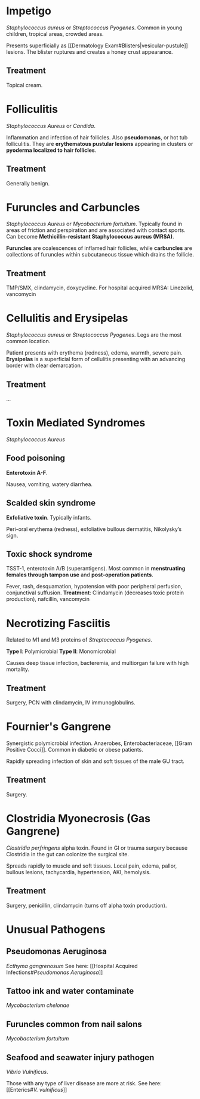 # Impetigo
*Staphylococcus aureus* or *Streptococcus Pyogenes*. Common in young children, tropical areas, crowded areas.

Presents superficially as [[Dermatology Exam#Blisters|vesicular-pustule]] lesions. The blister ruptures and creates a honey crust appearance.
## Treatment
Topical cream.
# Folliculitis
*Staphylococcus Aureus* or *Candida*. 

Inflammation and infection of hair follicles. Also **pseudomonas**, or hot tub folliculitis. They are **erythematous pustular lesions** appearing in clusters or **pyoderma localized to hair follicles**.
## Treatment
Generally benign.
# Furuncles and Carbuncles
*Staphylococcus Aureus* or *Mycobacterium fortuitum*. Typically found in areas of friction and perspiration and are associated with contact sports. Can become **Methicillin-resistant Staphylococcus aureus (MRSA)**.

**Furuncles** are coalescences of inflamed hair follicles, while **carbuncles** are collections of furuncles within subcutaneous tissue which drains the follicle.
## Treatment
TMP/SMX, clindamycin, doxycycline.
For hospital acquired MRSA: Linezolid, vancomycin
# Cellulitis and Erysipelas
*Staphylococcus aureus* or *Streptococcus Pyogenes*. Legs are the most common location. 

Patient presents with erythema (redness), edema, warmth, severe pain. **Erysipelas** is a superficial form of cellulitis presenting with an advancing border with clear demarcation.
## Treatment
...
# Toxin Mediated Syndromes
*Staphylococcus Aureus*
## Food poisoning
**Enterotoxin A-F**.

Nausea, vomiting, watery diarrhea.
## Scalded skin syndrome
**Exfoliative toxin**. Typically infants.

Peri-oral erythema (redness), exfoliative bullous dermatitis, Nikolysky’s sign.
## Toxic shock syndrome
TSST-1, enterotoxin A/B (superantigens). Most common in **menstruating females through tampon use** and **post-operation patients**.

Fever, rash, desquamation, hypotension with poor peripheral perfusion, conjunctival suffusion.
**Treatment**: Clindamycin (decreases toxic protein production), nafcillin, vancomycin
# Necrotizing Fasciitis
Related to M1 and M3 proteins of *Streptococcus Pyogenes*.

**Type I**: Polymicrobial
**Type II**: Monomicrobial

Causes deep tissue infection, bacteremia, and multiorgan failure with high mortality.
## Treatment
Surgery, PCN with clindamycin, IV immunoglobulins.
# Fournier's Gangrene
Synergistic polymicrobial infection. Anaerobes, Enterobacteriaceae, [[Gram Positive Cocci]]. Common in diabetic or obese patients.

Rapidly spreading infection of skin and soft tissues of the male GU tract.
## Treatment
Surgery.
# Clostridia Myonecrosis (Gas Gangrene)
*Clostridia perfringens* alpha toxin. Found in GI or trauma surgery because Clostridia in the gut can colonize the surgical site.

Spreads rapidly to muscle and soft tissues. Local pain, edema, pallor, bullous lesions, tachycardia, hypertension, AKI, hemolysis.
## Treatment
Surgery, penicillin, clindamycin (turns off alpha toxin production).
# Unusual Pathogens
## Pseudomonas Aeruginosa
*Ecthyma gangrenosum*
See here: [[Hospital Acquired Infections#*Pseudomonas Aeruginosa*]]
## Tattoo ink and water contaminate
*Mycobacterium chelonae*
## Furuncles common from nail salons
*Mycobacterium fortuitum*
## Seafood and seawater injury pathogen
*Vibrio Vulnificus*. 

Those with any type of liver disease are more at risk. See here: [[Enterics#*V. vulnificus*]]